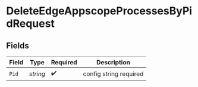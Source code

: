 # DeleteEdgeAppscopeProcessesByPidRequest


## Fields

| Field                  | Type                   | Required               | Description            |
| ---------------------- | ---------------------- | ---------------------- | ---------------------- |
| `Pid`                  | *string*               | :heavy_check_mark:     | config string required |